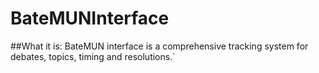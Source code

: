 # BateMUNInterface
##What it is:
BateMUN interface is a comprehensive tracking system for debates, topics, timing and resolutions.`